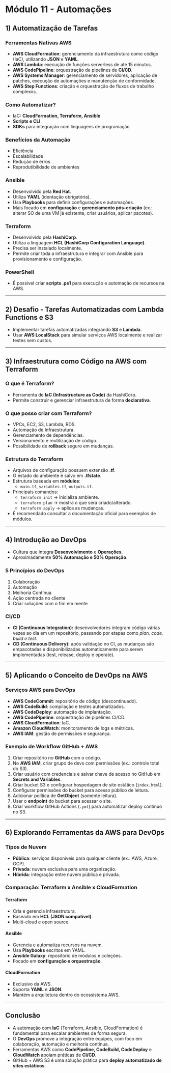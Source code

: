 # Módulo 11 - Automações  

## 1) Automatização de Tarefas  

### Ferramentas Nativas AWS
- **AWS CloudFormation**: gerenciamento da infraestrutura como código (IaC), utilizando **JSON** e **YAML**.  
- **AWS Lambda**: execução de funções serverless de até 15 minutos.  
- **AWS CodePipeline**: orquestração de pipelines de **CI/CD**.  
- **AWS Systems Manager**: gerenciamento de servidores, aplicação de patches, execução de automações e manutenção de conformidade.  
- **AWS Step Functions**: criação e orquestração de fluxos de trabalho complexos.  

### Como Automatizar?
- IaC: **CloudFormation, Terraform, Ansible**  
- **Scripts e CLI**  
- **SDKs** para integração com linguagens de programação  

### Benefícios da Automação
- Eficiência  
- Escalabilidade  
- Redução de erros  
- Reprodutibilidade de ambientes  

### Ansible
- Desenvolvido pela **Red Hat**.  
- Utiliza **YAML** (identação obrigatória).  
- Usa **Playbooks** para definir configurações e automações.  
- Mais focado em **configuração** e **gerenciamento pós-criação** (ex.: alterar SO de uma VM já existente, criar usuários, aplicar pacotes).  

### Terraform
- Desenvolvido pela **HashiCorp**.  
- Utiliza a linguagem **HCL (HashiCorp Configuration Language)**.  
- Precisa ser instalado localmente.  
- Permite criar toda a infraestrutura e integrar com Ansible para provisionamento e configuração.  

### PowerShell
- É possível criar **scripts .ps1** para execução e automação de recursos na AWS.  

---

## 2) Desafio - Tarefas Automatizadas com Lambda Functions e S3
- Implementar tarefas automatizadas integrando **S3** e **Lambda**.  
- Usar **AWS LocalStack** para simular serviços AWS localmente e realizar testes sem custos.  

---

## 3) Infraestrutura como Código na AWS com Terraform  

### O que é Terraform?
- Ferramenta de **IaC (Infrastructure as Code)** da HashiCorp.  
- Permite construir e gerenciar infraestrutura de forma **declarativa**.  

### O que posso criar com Terraform?
- VPCs, EC2, S3, Lambda, RDS.  
- Automação de Infraestrutura.  
- Gerenciamento de dependências.  
- Versionamento e reutilização de código.  
- Possibilidade de **rollback** seguro em mudanças.  

### Estrutura do Terraform
- Arquivos de configuração possuem extensão **.tf**.  
- O estado do ambiente é salvo em **.tfstate**.  
- Estrutura baseada em **módulos**:  
  - `main.tf`, `variables.tf`, `outputs.tf`.  
- Principais comandos:  
  - `terraform init` → inicializa ambiente.  
  - `terraform plan` → mostra o que será criado/alterado.  
  - `terraform apply` → aplica as mudanças.  
- É recomendado consultar a documentação oficial para exemplos de módulos.  

---

## 4) Introdução ao DevOps  

- Cultura que integra **Desenvolvimento** e **Operações**.  
- Aproximadamente **50% Automação e 50% Operação**.  

### 5 Princípios do DevOps
1. Colaboração  
2. Automação  
3. Melhoria Contínua  
4. Ação centrada no cliente  
5. Criar soluções com o fim em mente  

### CI/CD
- **CI (Continuous Integration):** desenvolvedores integram código várias vezes ao dia em um repositório, passando por etapas como *plan, code, build e test*.  
- **CD (Continuous Delivery):** após validação no CI, as mudanças são empacotadas e disponibilizadas automaticamente para serem implementadas (test, release, deploy e operate).  

---

## 5) Aplicando o Conceito de DevOps na AWS  

### Serviços AWS para DevOps
- **AWS CodeCommit**: repositório de código (descontinuado).  
- **AWS CodeBuild**: compilação e testes automatizados.  
- **AWS CodeDeploy**: automação de implantação.  
- **AWS CodePipeline**: orquestração de pipelines CI/CD.  
- **AWS CloudFormation**: IaC.  
- **Amazon CloudWatch**: monitoramento de logs e métricas.  
- **AWS IAM**: gestão de permissões e segurança.  

### Exemplo de Workflow GitHub + AWS
1. Criar repositório no **GitHub** com o código.  
2. No **AWS IAM**, criar grupo de devs com permissões (ex.: controle total do S3).  
3. Criar usuário com credenciais e salvar chave de acesso no GitHub em **Secrets and Variables**.  
4. Criar bucket S3 e configurar hospedagem de site estático (`index.html`).  
5. Configurar permissões do bucket para acesso público de leitura.  
6. Adicionar política de **GetObject** (somente leitura).  
7. Usar o **endpoint** do bucket para acessar o site.  
8. Criar workflow GitHub Actions (`.yml`) para automatizar deploy contínuo no S3.  

---

## 6) Explorando Ferramentas da AWS para DevOps  

### Tipos de Nuvem
- **Pública**: serviços disponíveis para qualquer cliente (ex.: AWS, Azure, GCP).  
- **Privada**: nuvem exclusiva para uma organização.  
- **Híbrida**: integração entre nuvem pública e privada.  

### Comparação: Terraform x Ansible x CloudFormation  

#### Terraform
- Cria e gerencia infraestrutura.  
- Baseado em **HCL (JSON compatível)**.  
- Multi-cloud e open source.  

#### Ansible
- Gerencia e automatiza recursos na nuvem.  
- Usa **Playbooks** escritos em YAML.  
- **Ansible Galaxy**: repositório de módulos e coleções.  
- Focado em **configuração e orquestração**.  

#### CloudFormation
- Exclusivo da AWS.  
- Suporta **YAML** e **JSON**.  
- Mantém a arquitetura dentro do ecossistema AWS.  

---

## Conclusão
- A automação com **IaC** (Terraform, Ansible, CloudFormation) é fundamental para escalar ambientes de forma segura.  
- O **DevOps** promove a integração entre equipes, com foco em colaboração, automação e melhoria contínua.  
- Ferramentas AWS como **CodePipeline, CodeBuild, CodeDeploy** e **CloudWatch** apoiam práticas de **CI/CD**.  
- GitHub + AWS S3 é uma solução prática para **deploy automatizado de sites estáticos**.  
